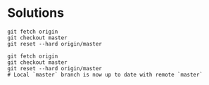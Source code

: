 # Solutions

```shell
git fetch origin
git checkout master
git reset --hard origin/master
```

```shell
git fetch origin
git checkout master
git reset --hard origin/master
# Local `master` branch is now up to date with remote `master`
```
